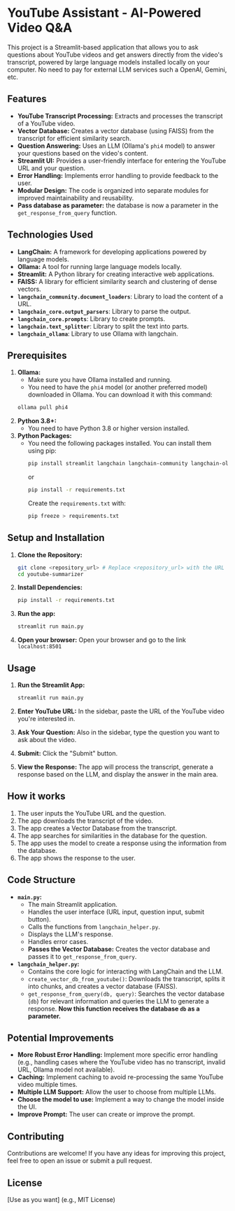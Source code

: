 # YouTube Assistant - AI-Powered Video Q\&A

This project is a Streamlit-based application that allows you to ask questions about YouTube videos and get answers directly from the video's transcript, powered by large language models installed locally on your computer. No need to pay for external LLM services such a OpenAI, Gemini, etc.

## Features

*   **YouTube Transcript Processing:** Extracts and processes the transcript of a YouTube video.
*   **Vector Database:** Creates a vector database (using FAISS) from the transcript for efficient similarity search.
*   **Question Answering:** Uses an LLM (Ollama's `phi4` model) to answer your questions based on the video's content.
*   **Streamlit UI:** Provides a user-friendly interface for entering the YouTube URL and your question.
*   **Error Handling:** Implements error handling to provide feedback to the user.
*   **Modular Design:** The code is organized into separate modules for improved maintainability and reusability.
* **Pass database as parameter:** the database is now a parameter in the `get_response_from_query` function.

## Technologies Used

*   **LangChain:** A framework for developing applications powered by language models.
*   **Ollama:** A tool for running large language models locally.
*   **Streamlit:** A Python library for creating interactive web applications.
*   **FAISS:** A library for efficient similarity search and clustering of dense vectors.
*   **`langchain_community.document_loaders`**: Library to load the content of a URL.
*   **`langchain_core.output_parsers`**: Library to parse the output.
*   **`langchain_core.prompts`**: Library to create prompts.
*   **`langchain.text_splitter`**: Library to split the text into parts.
*   **`langchain_ollama`**: Library to use Ollama with langchain.

## Prerequisites

1.  **Ollama:**
    *   Make sure you have Ollama installed and running.
    *   You need to have the `phi4` model (or another preferred model) downloaded in Ollama. You can download it with this command:
    ```bash
    ollama pull phi4
    ```
2.  **Python 3.8+:**
    *   You need to have Python 3.8 or higher version installed.
3.  **Python Packages:**
    *   You need the following packages installed. You can install them using pip:
        ```bash
        pip install streamlit langchain langchain-community langchain-ollama faiss-cpu textwrap
        ```
        or
        ```bash
        pip install -r requirements.txt
        ```
        Create the `requirements.txt` with:
        ```bash
        pip freeze > requirements.txt
        ```

## Setup and Installation

1.  **Clone the Repository:**
    ```bash
    git clone <repository_url> # Replace <repository_url> with the URL of your repository
    cd youtube-summarizer
    ```

2.  **Install Dependencies:**
    ```bash
    pip install -r requirements.txt
    ```

3.  **Run the app:**
    ```bash
    streamlit run main.py
    ```

4.  **Open your browser:**
    Open your browser and go to the link `localhost:8501`

## Usage

1.  **Run the Streamlit App:**
    ```bash
    streamlit run main.py
    ```

2.  **Enter YouTube URL:** In the sidebar, paste the URL of the YouTube video you're interested in.

3.  **Ask Your Question:** Also in the sidebar, type the question you want to ask about the video.

4.  **Submit:** Click the "Submit" button.

5.  **View the Response:** The app will process the transcript, generate a response based on the LLM, and display the answer in the main area.

## How it works

1.  The user inputs the YouTube URL and the question.
2.  The app downloads the transcript of the video.
3.  The app creates a Vector Database from the transcript.
4.  The app searches for similarities in the database for the question.
5.  The app uses the model to create a response using the information from the database.
6.  The app shows the response to the user.

## Code Structure

*   **`main.py`:**
    *   The main Streamlit application.
    *   Handles the user interface (URL input, question input, submit button).
    *   Calls the functions from `langchain_helper.py`.
    *   Displays the LLM's response.
    *   Handles error cases.
    *   **Passes the Vector Database:** Creates the vector database and passes it to `get_response_from_query`.
*   **`langchain_helper.py`:**
    *   Contains the core logic for interacting with LangChain and the LLM.
    *   `create_vector_db_from_youtube()`: Downloads the transcript, splits it into chunks, and creates a vector database (FAISS).
    *   `get_response_from_query(db, query)`: Searches the vector database (`db`) for relevant information and queries the LLM to generate a response. **Now this function receives the database `db` as a parameter.**

## Potential Improvements

*   **More Robust Error Handling:** Implement more specific error handling (e.g., handling cases where the YouTube video has no transcript, invalid URL, Ollama model not available).
*   **Caching:** Implement caching to avoid re-processing the same YouTube video multiple times.
*   **Multiple LLM Support:** Allow the user to choose from multiple LLMs.
*   **Choose the model to use:** Implement a way to change the model inside the UI.
*   **Improve Prompt:** The user can create or improve the prompt.

## Contributing

Contributions are welcome! If you have any ideas for improving this project, feel free to open an issue or submit a pull request.

## License

[Use as you want] (e.g., MIT License)

